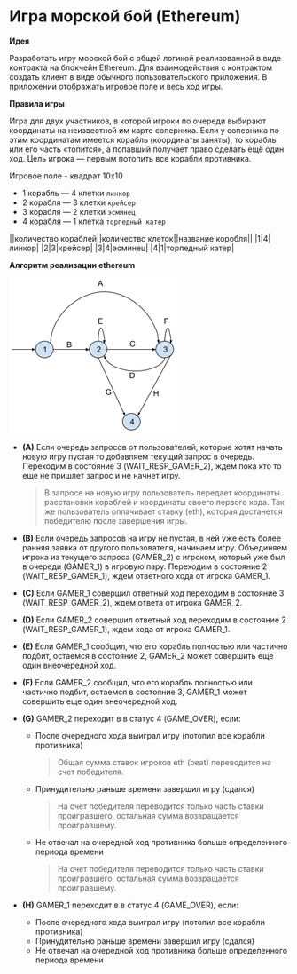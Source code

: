 # Игра морской бой (Ethereum)

**Идея**

Разработать игру морской бой с общей логикой реализованной в виде контракта на блокчейн Ethereum. Для взаимодействия с контрактом создать клиент в виде обычного пользовательского приложения. В приложении отображать игровое поле и весь ход игры.

**Правила игры**

Игра для двух участников, в которой игроки по очереди выбирают координаты на неизвестной им карте соперника. Если у соперника по этим координатам имеется корабль (координаты заняты), то корабль или его часть «топится», а попавший получает право сделать ещё один ход. Цель игрока — первым потопить все корабли противника.

Игровое поле - квадрат 10х10
* 1 корабль — 4 клетки `линкор`
* 2 корабля — 3 клетки `крейсер`
* 3 корабля — 2 клетки `эсминец`
* 4 корабля — 1 клетка `торпедный катер`


||количество кораблей||количество клеток||название коробля||
|1|4|линкор|
|2|3|крейсер|
|3|4|эсминец|
|4|1|торпедный катер|


**Алгоритм реализации ethereum**

![конечный автомат выполнения программы](img/automat.png)

* **(A)** Если очередь запросов от пользователей, которые хотят начать новую игру пустая то добавляем текущий запрос в очередь. Переходим в состояние 3 (WAIT_RESP_GAMER_2), ждем пока кто то еще не пришлет запрос и не начнет игру. 
  > В запросе на новую игру пользователь передает координаты расстановки кораблей и координаты своего первого хода. Так же пользователь оплачивает ставку (eth), которая достанется победителю после завершения игры.

* **(B)** Если очередь запросов на игру не пустая, в ней уже есть более ранняя заявка от другого пользователя, начинаем игру. Объединяем игрока из текущего запроса (GAMER_2) с игроком, который уже был в очереди (GAMER_1) в игровую пару. Переходим в состояние 2 (WAIT_RESP_GAMER_1), ждем ответного хода от игрока GAMER_1.


* **(C)** Если GAMER_1 совершил ответный ход переходим в состояние 3 (WAIT_RESP_GAMER_2), ждем ответа от игрока GAMER_2.


* **(D)** Если GAMER_2 совершил ответный ход переходим в состояние 2 (WAIT_RESP_GAMER_1), ждем хода от игрока GAMER_1.


* **(E)** Если GAMER_1 сообщил, что его корабль полностью или частично подбит, остаемся в состояние 2, GAMER_2 может совершить еще один внеочередной ход.


* **(F)** Если GAMER_2 сообщил, что его корабль полностью или частично подбит, остаемся в состояние 3, GAMER_1 может совершить еще один внеочередной ход.


* **(G)** GAMER_2 переходит в в статус 4 (GAME_OVER), если:  
  * После очередного хода выиграл игру (потопил все корабли противника) 
    > Общая сумма ставок игроков eth (beat) переводится на счет победителя.
  * Принудительно раньше времени завершил игру (сдался) 
    > На счет победителя переводится только часть ставки проигравшего, остальная сумма возвращается проигравшему.
  * Не отвечал на очередной ход противника больше определенного периода времени
    > На счет победителя переводится только часть ставки проигравшего, остальная сумма возвращается проигравшему.


* **(H)** GAMER_1 переходит в в статус 4 (GAME_OVER), если:
  * После очередного хода выиграл игру (потопил все корабли противника)
  * Принудительно раньше времени завершил игру (сдался) 
  * Не отвечал на очередной ход противника больше определенного периода времени